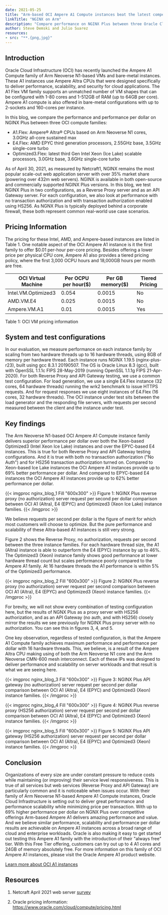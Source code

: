 ```yaml
---
date: 2021-05-25
title: "Arm-based OCI Ampere A1 Compute instances beat the latest competition on NGINX"
linkTitle: "NGINX on Arm"
description: "Compare performance on NGINX Plus between three Oracle Cloud Infrastructure (OCI)"
author: Steve Demski and Julio Suarez
resources:
- src: "**.{png,jpg}"
---
```


## Introduction

Oracle Cloud Infrastructure (OCI) has recently launched the Ampere A1 Compute family of Arm Neoverse N1-based VMs and bare-metal instances. These A1 instances use Ampere Altra CPUs that were designed specifically to deliver performance, scalability, and security for cloud applications. The A1 Flex VM family supports an unmatched number of VM shapes that can be configured with 1-80 cores and 1-512GB of RAM (up to 64GB per core). Ampere A1 compute is also offered in bare-metal configurations with up to 2-sockets and 160-cores per instance.

In this blog, we compare the performance and performance per dollar on NGINX Plus between three OCI compute families:

* A1.Flex: Ampere® Altra® CPUs based on Arm Neoverse N1 cores, 3.0GHz all-core sustained max
* E4.Flex: AMD EPYC third generation processors, 2.55GHz base, 3.5GHz single-core turbo
* Optimized3.Flex: latest third Gen Intel Xeon (Ice Lake) scalable processors, 3.0GHz base, 3.6GHz single-core turbo

As of April 30, 2021, as measured by Netcraft1, NGINX remains the most popular scale-out web application server with over 35% market share (powering over 432m web servers). NGINX is available in both open-source and commercially supported NGINX Plus versions. In this blog, we test NGINX Plus in two configurations, as a Reverse Proxy server and as an API Gateway server. For each configuration, we also look at performance with no transaction authorization and with transaction authorization enabled using HS256. As NGNX Plus is typically deployed behind a corporate firewall, these both represent common real-world use case scenarios.

## Pricing Information

The pricing for these Intel, AMD, and Ampere-based instances are listed in Table 1. One notable aspect of the OCI Ampere A1 instance is it the first family to offer $0.01 per-hour per-core pricing. Besides offering a lower price per physical CPU core, Ampere A1 also provides a tiered pricing policy, where the first 3,000 OCPU hours and 18,000GB hours per month are free.


| OCI Virtual Machine | Per OCPU per hour($) | Per GB memory($) | Tiered Pricing |
| ------------------- | -------------------- | ---------------- | -------------- |
| Intel.VM.Optimized3 | 0.054                | 0.0015           | No             |
| AMD.VM.E4           | 0.025                | 0.0015           | No             |
| Ampere.VM.A1        | 0.01                 | 0.0015           | Yes            |


 Table 1: OCI VM pricing information

## System and test configurations

In our evaluation, we measure performance on each instance family by scaling from two hardware threads up to 16 hardware threads, using 8GB of memory per hardware thread. Each instance runs NGINX 1.19.5 (nginx-plus-r23), built using gcc 8.3.1 20190507. The OS is Oracle Linux 8.3 (gcc), built with OpenSSL 1.1.1c FIPS 28-May-2019 (running OpenSSL 1.1.1g FIPS 21-Apr-2020). For both Reverse Proxy and API Gateway testing, we use a common test configuration. For load generation, we use a single E4.Flex instance (32 cores, 64 hardware threads) running the wrk2 benchmark to issue HTTPS requests. And for request responses we use eight instances of E4.Flex (16 cores, 32 hardware threads). The OCI instance under test sits between the load generator and the responding file servers, with requests per second measured between the client and the instance under test.

## Key findings

The Arm Neoverse N1-based OCI Ampere A1 Compute instance family delivers superior performance per dollar over both the Xeon-based Optimized3 (Intel Xeon Ice Lake) instances and over the EPYC-based E4 instances. This is true for both Reverse Proxy and API Gateway testing configurations. And it is true with both no transaction authorization ("No Auth") and for HS256 transaction authorization turned on. Compared to Xeon-based Ice Lake instances the OCI Ampere A1 instances provide up to 69% better performance per dollar. And compared to EPYC-based E4 instances the OCI Ampere A1 instances provide up to 62% better performance per dollar.

{{< imgproc nginx_blog_1 Fill "600x300" >}}
Figure 1: NGINX Plus reverse proxy (no authorization) server request per second per dollar comparison between OCI A1 (Altra), E4 (EPYC) and Optimized3 (Xeon Ice Lake) instance families.
{{< /imgproc >}}

We believe requests per second per dollar is the figure of merit for which most customers will choose to optimize. But the pure performance and scalability of these Altra-based A1 instances is still very strong.

Figure 2 shows the Reverse Proxy, no authorization, requests per second between the three instance families. For each hardware thread size, the A1 (Altra) instance is able to outperform the E4 (EPYC) instance by up to 46%. The Optimized3 (Xeon) instance family shows good performance at lower hardware thread count but scales performance poorly compared to the Ampere A1 family. At 16 hardware threads the A1 performance is within 5% of the Optimized3 performance.

{{< imgproc nginx_blog_2 Fill "600x300" >}}
Figure 2: NGINX Plus reverse proxy (no authorization) server request per second comparison between OCI A1 (Altra), E4 (EPYC) and Optimized3 (Xeon) instance families.
{{< /imgproc >}}

For brevity, we will not show every combination of testing configuration here, but the results of NGNX Plus as a proxy server with HS256 authorization, and as an API Gateway (no auth, and with HS256) closely mirror the results we see previously for NGINX Plus proxy server with no authorization. You can see this in figures 3, 4, and 5.

One key observation, regardless of tested configuration, is that the Ampere A1 Compute family achieves maximum performance and performance per dollar with 16 hardware threads. This, we believe, is a result of the Ampere Altra CPU making using of both the Arm Neoverse N1 core and the Arm Neoverse CMN-600 mesh interconnect. Each of these IPs was designed to deliver performance and scalability on server workloads and that result is what we are seeing here.  

{{< imgproc nginx_blog_3 Fill "600x300" >}}
Figure 3: NGINX Plus API gateway (no authorization) server request per second per dollar comparison between OCI A1 (Altra), E4 (EPYC) and Optimized3 (Xeon) instance families.
{{< /imgproc >}}

{{< imgproc nginx_blog_4 Fill "600x300" >}}
Figure 4: NGINX Plus reverse proxy (HS256 authorization) server request per second per dollar comparison between OCI A1 (Altra), E4 (EPYC) and Optimized3 (Xeon) instance families.
{{< /imgproc >}}

{{< imgproc nginx_blog_5 Fill "600x300" >}}
Figure 5: NGINX Plus API gateway (HS256 authorization) server request per second per dollar comparison between OCI A1 (Altra), E4 (EPYC) and Optimized3 (Xeon) instance families.
{{< /imgproc >}}

## Conclusion

Organizations of every size are under constant pressure to reduce costs while maintaining (or improving) their service level responsiveness. This is true of all services but web services (Reverse Proxy and API Gateway) are particularly common and it is noticeable when issues occur. With their family of Arm Neoverse N1-based Ampere A1 Compute instances, Oracle Cloud Infrastructure is setting out to deliver great performance and performance scalability while minimizing price per transaction. With up to 69% higher performance per dollar on NGNX Plus over competitive offerings Arm-based Ampere A1 delivers amazing performance and value. And we believe similar performance, scalability and performance per dollar results are achievable on Ampere A1 instances across a broad range of cloud and enterprise workloads. Oracle is also making it easy to get started out testing this Ampere A1 family with the introduction of their "always free" tier. With this Free Tier offering, customers can try out up to 4 A1 cores and 24GB of memory absolutely free. For more information on this family of OCI Ampere A1 instances, please visit the Oracle Ampere A1 product website.

[Learn more about OCI A1 instances](https://www.arm.com/partners/oracle)

## Resources

1. Netcraft April 2021 web server [survey](https://news.netcraft.com/archives/category/web-server-survey/)

2. Oracle pricing information: https://www.oracle.com/cloud/compute/pricing.html

